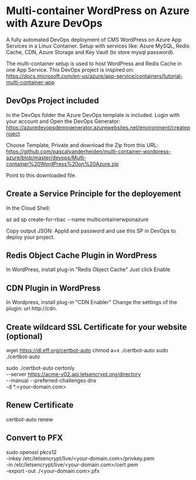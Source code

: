 # Multi-container WordPress on Azure with Azure DevOps
A fully automated DevOps deployment of CMS WordPress on Azure App Services in a Linux Container. Setup with services like: Azure MySQL, Redis Cache, CDN, Azure Storage and Key Vault (to store mysql password).

The multi-container setup is used to host WordPress and Redis Cache in one App Service. This DevOps project is inspired on: https://docs.microsoft.com/en-us/azure/app-service/containers/tutorial-multi-container-app

## DevOps Project included
In the DevOps folder the Azure DevOps template is included. Login with your account and Open the DevOps Generator: 
https://azuredevopsdemogenerator.azurewebsites.net/environment/createproject

Choose Template, Private and download the Zip from this URL:
https://github.com/pascalvanderheiden/multi-container-wordpress-azure/blob/master/devops/Multi-container%20WordPress%20on%20Azure.zip

Point to this downloaded file.

## Create a Service Principle for the deployement
In the Cloud Shell: 

az ad sp create-for-rbac --name multicontainerwponazure

Copy output JSON: AppId and password and use this SP in DevOps to deploy your project.

## Redis Object Cache Plugin in WordPress
In WordPress, install plug-in "Redis Object Cache"
Just click Enable

## CDN Plugin in WordPress
In Wordpress, install plug-in "CDN Enabler"
Change the settings of the plugin: url http://cdn.<FQDN>
  
## Create wildcard SSL Certificate for your website (optional)
wget https://dl.eff.org/certbot-auto
chmod a+x ./certbot-auto
sudo ./certbot-auto

sudo ./certbot-auto certonly \
--server https://acme-v02.api.letsencrypt.org/directory \
--manual --preferred-challenges dns \
-d *.<your-domain.com>

## Renew Certificate
certbot-auto renew

## Convert to PFX
sudo openssl pkcs12 \
-inkey /etc/letsencrypt/live/<your-domain.com>/privkey.pem \
-in /etc/letsencrypt/live/<your-domain.com>/cert.pem \
-export -out ./<your-domain.com>.pfx
